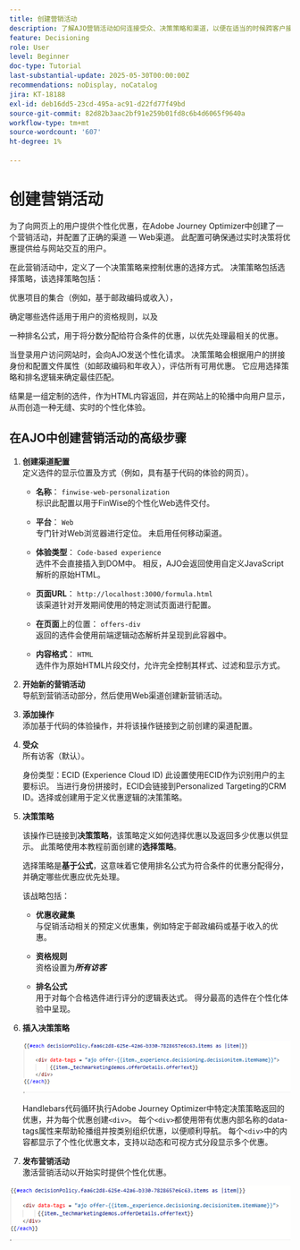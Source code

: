 ```yaml
---
title: 创建营销活动
description: 了解AJO营销活动如何连接受众、决策策略和渠道，以便在适当的时候跨客户接触点提供个性化优惠。
feature: Decisioning
role: User
level: Beginner
doc-type: Tutorial
last-substantial-update: 2025-05-30T00:00:00Z
recommendations: noDisplay, noCatalog
jira: KT-18188
exl-id: deb16dd5-23cd-495a-ac91-d22fd77f49bd
source-git-commit: 82d82b3aac2bf91e259b01fd8c6b4d6065f9640a
workflow-type: tm+mt
source-wordcount: '607'
ht-degree: 1%

---
```


# 创建营销活动

为了向网页上的用户提供个性化优惠，在Adobe Journey Optimizer中创建了一个营销活动，并配置了正确的渠道 — Web渠道。 此配置可确保通过实时决策将优惠提供给与网站交互的用户。

在此营销活动中，定义了一个决策策略来控制优惠的选择方式。 决策策略包括选择策略，该选择策略包括：

优惠项目的集合（例如，基于邮政编码或收入），

确定哪些选件适用于用户的资格规则，以及

一种排名公式，用于将分数分配给符合条件的优惠，以优先处理最相关的优惠。

当登录用户访问网站时，会向AJO发送个性化请求。 决策策略会根据用户的拼接身份和配置文件属性（如邮政编码和年收入），评估所有可用优惠。 它应用选择策略和排名逻辑来确定最佳匹配。

结果是一组定制的选件，作为HTML内容返回，并在网站上的轮播中向用户显示，从而创造一种无缝、实时的个性化体验。


## 在AJO中创建营销活动的高级步骤

1. **创建渠道配置**\
   定义选件的显示位置及方式（例如，具有基于代码的体验的网页）。
   - **名称**： `finwise-web-personalization`\
     标识此配置以用于FinWise的个性化Web选件交付。

   - **平台**： `Web`\
     专门针对Web浏览器进行定位。 未启用任何移动渠道。

   - **体验类型**： `Code-based experience`\
     选件不会直接插入到DOM中。 相反，AJO会返回使用自定义JavaScript解析的原始HTML。

   - **页面URL**： `http://localhost:3000/formula.html`\
     该渠道针对开发期间使用的特定测试页面进行配置。

   - **在页面**&#x200B;上的位置： `offers-div`\
     返回的选件会使用前端逻辑动态解析并呈现到此容器中。

   - **内容格式**： `HTML`\
     选件作为原始HTML片段交付，允许完全控制其样式、过滤和显示方式。


2. **开始新的营销活动**\
   导航到营销活动部分，然后使用Web渠道创建新营销活动。

3. **添加操作**\
   添加基于代码的体验操作，并将该操作链接到之前创建的渠道配置。



4. **受众**\
   所有访客（默认）。

   身份类型：ECID (Experience Cloud ID)
此设置使用ECID作为识别用户的主要标识。 当进行身份拼接时，ECID会链接到Personalized Targeting的CRM ID。选择或创建用于定义优惠逻辑的决策策略。

5. **决策策略**


   该操作已链接到&#x200B;**决策策略**，该策略定义如何选择优惠以及返回多少优惠以供显示。 此策略使用本教程前面创建的&#x200B;**选择策略**。

   选择策略是&#x200B;**基于公式**，这意味着它使用排名公式为符合条件的优惠分配得分，并确定哪些优惠应优先处理。

   该战略包括：

   - **优惠收藏集**\
     与促销活动相关的预定义优惠集，例如特定于邮政编码或基于收入的优惠。

   - **资格规则**\
     资格设置为&#x200B;**_所有访客_**

   - **排名公式**\
     用于对每个合格选件进行评分的逻辑表达式。 得分最高的选件在个性化体验中呈现。


6. **插入决策策略**

   ![个性化编辑器](assets/personalization-editor.png)

   Handlebars代码循环执行Adobe Journey Optimizer中特定决策策略返回的优惠，并为每个优惠创建`<div>`。 每个`<div>`都使用带有优惠内部名称的data-tags属性来帮助轮播组并按类别组织优惠，以便顺利导航。 每个`<div>`中的内容都显示了个性化优惠文本，支持以动态和可视方式分段显示多个优惠。


7. **发布营销活动**\
   激活营销活动以开始实时提供个性化优惠。

![img](assets/personalization-editor.png)
